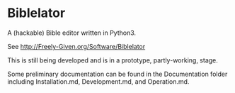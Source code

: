 Biblelator
==========

A (hackable) Bible editor written in Python3.

See http://Freely-Given.org/Software/Biblelator

This is still being developed and is in a prototype, partly-working, stage.

Some preliminary documentation can be found in the Documentation folder
    including Installation.md, Development.md, and Operation.md.
